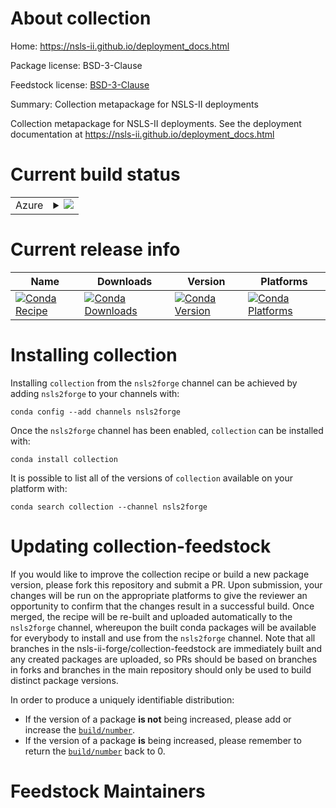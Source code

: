 About collection
================

Home: https://nsls-ii.github.io/deployment_docs.html

Package license: BSD-3-Clause

Feedstock license: [BSD-3-Clause](https://github.com/nsls-ii-forge/collection-feedstock/blob/master/LICENSE.txt)

Summary: Collection metapackage for NSLS-II deployments

Collection metapackage for NSLS-II deployments. See the deployment
documentation at https://nsls-ii.github.io/deployment_docs.html


Current build status
====================


<table>
    
  <tr>
    <td>Azure</td>
    <td>
      <details>
        <summary>
          <a href="https://dev.azure.com/nsls2forge/nsls2forge/_build/latest?definitionId=72&branchName=master">
            <img src="https://dev.azure.com/nsls2forge/nsls2forge/_apis/build/status/collection-feedstock?branchName=master">
          </a>
        </summary>
        <table>
          <thead><tr><th>Variant</th><th>Status</th></tr></thead>
          <tbody><tr>
              <td>linux_64</td>
              <td>
                <a href="https://dev.azure.com/nsls2forge/nsls2forge/_build/latest?definitionId=72&branchName=master">
                  <img src="https://dev.azure.com/nsls2forge/nsls2forge/_apis/build/status/collection-feedstock?branchName=master&jobName=linux&configuration=linux_64_" alt="variant">
                </a>
              </td>
            </tr>
          </tbody>
        </table>
      </details>
    </td>
  </tr>
</table>

Current release info
====================

| Name | Downloads | Version | Platforms |
| --- | --- | --- | --- |
| [![Conda Recipe](https://img.shields.io/badge/recipe-collection-green.svg)](https://anaconda.org/nsls2forge/collection) | [![Conda Downloads](https://img.shields.io/conda/dn/nsls2forge/collection.svg)](https://anaconda.org/nsls2forge/collection) | [![Conda Version](https://img.shields.io/conda/vn/nsls2forge/collection.svg)](https://anaconda.org/nsls2forge/collection) | [![Conda Platforms](https://img.shields.io/conda/pn/nsls2forge/collection.svg)](https://anaconda.org/nsls2forge/collection) |

Installing collection
=====================

Installing `collection` from the `nsls2forge` channel can be achieved by adding `nsls2forge` to your channels with:

```
conda config --add channels nsls2forge
```

Once the `nsls2forge` channel has been enabled, `collection` can be installed with:

```
conda install collection
```

It is possible to list all of the versions of `collection` available on your platform with:

```
conda search collection --channel nsls2forge
```




Updating collection-feedstock
=============================

If you would like to improve the collection recipe or build a new
package version, please fork this repository and submit a PR. Upon submission,
your changes will be run on the appropriate platforms to give the reviewer an
opportunity to confirm that the changes result in a successful build. Once
merged, the recipe will be re-built and uploaded automatically to the
`nsls2forge` channel, whereupon the built conda packages will be available for
everybody to install and use from the `nsls2forge` channel.
Note that all branches in the nsls-ii-forge/collection-feedstock are
immediately built and any created packages are uploaded, so PRs should be based
on branches in forks and branches in the main repository should only be used to
build distinct package versions.

In order to produce a uniquely identifiable distribution:
 * If the version of a package **is not** being increased, please add or increase
   the [``build/number``](https://conda.io/docs/user-guide/tasks/build-packages/define-metadata.html#build-number-and-string).
 * If the version of a package **is** being increased, please remember to return
   the [``build/number``](https://conda.io/docs/user-guide/tasks/build-packages/define-metadata.html#build-number-and-string)
   back to 0.

Feedstock Maintainers
=====================


